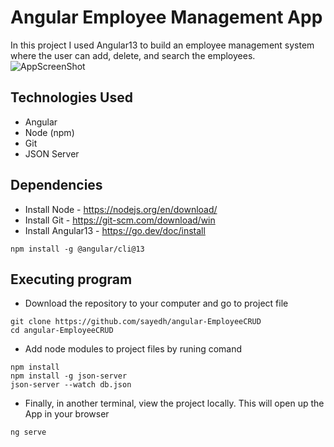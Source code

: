 # Angular Employee Management App
In this project I used Angular13 to build an employee management system where the user can add, delete, and search the employees. 
![AppScreenShot](https://user-images.githubusercontent.com/30685241/177221278-2be24f2d-80b2-42d4-9bfa-9b27b5847d94.jpg)

## Technologies Used
* Angular
* Node (npm)
* Git
* JSON Server


## Dependencies
* Install Node - https://nodejs.org/en/download/
* Install Git - https://git-scm.com/download/win
* Install Angular13 - https://go.dev/doc/install
```
npm install -g @angular/cli@13
```

## Executing program
* Download the repository to your computer and go to project file
```
git clone https://github.com/sayedh/angular-EmployeeCRUD
cd angular-EmployeeCRUD
```
* Add node modules to project files by runing comand
```
npm install
npm install -g json-server
json-server --watch db.json

```
* Finally, in another terminal, view the project locally. This will open up the App in your browser
```
ng serve
```
